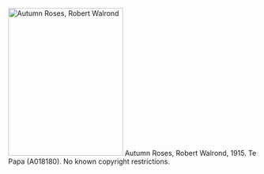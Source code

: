<html><body><a href="/wp-content/uploads/2015/03/AutumnRoses.jpg"><img class="size-medium wp-image-503" src="/wp-content/uploads/2015/03/AutumnRoses-232x300.jpg" alt="Autumn Roses, Robert Walrond" width="232" height="300"></a> Autumn Roses, Robert Walrond, 1915. Te Papa (A018180). No known copyright restrictions.</body></html>